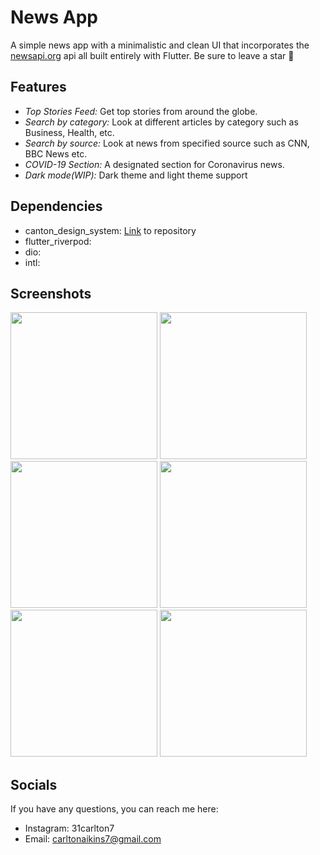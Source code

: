 # News App

A simple news app with a minimalistic and clean UI that incorporates the [newsapi.org](newsapi.org) api all built entirely with Flutter. Be sure to leave a star 🌟

## Features

- _Top Stories Feed:_ Get top stories from around the globe.
- _Search by category:_ Look at different articles by category such as Business, Health, etc.
- _Search by source:_ Look at news from specified source such as CNN, BBC News etc.
- _COVID-19 Section:_ A designated section for Coronavirus news.
- _Dark mode(WIP):_ Dark theme and light theme support

## Dependencies

 - canton_design_system: [Link](https://github.com/31Carlton7/canton_design_system) to repository
 - flutter_riverpod:
 - dio:
 - intl:

## Screenshots
<div>
  <img width="235" src="https://user-images.githubusercontent.com/76491344/118412261-05cade00-b667-11eb-8094-ae290d4776ef.png"> </img>
  <img width="235" src="https://user-images.githubusercontent.com/76491344/118412271-1bd89e80-b667-11eb-9eab-1e92c54c06f0.png"> </img> 
  <img width="235" src="https://user-images.githubusercontent.com/76491344/118412280-285cf700-b667-11eb-9b54-665c959d92aa.png"> </img>
  <img width="235" src="https://user-images.githubusercontent.com/76491344/118412324-52161e00-b667-11eb-96c1-18a5acf01186.png"> </img>
  <img width="235" src="https://user-images.githubusercontent.com/76491344/118422701-b9e15e80-b691-11eb-8aef-fe8fe53b670d.png"> </img>
  <img width="235" src="https://user-images.githubusercontent.com/76491344/118422729-c665b700-b691-11eb-994b-ef3f73321f58.png"> </img>
</div>

## Socials

If you have any questions, you can reach me here:

- Instagram: 31carlton7
- Email: carltonaikins7@gmail.com
